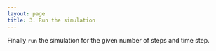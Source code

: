 ```yaml
---
layout: page
title: 3. Run the simulation
---
```


Finally `run` the simulation for the given number of steps and time step.
